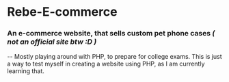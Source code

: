 # Rebe-E-commerce

### An e-commerce website, that sells custom pet phone cases *( not an official site btw :D )*

-- Mostly playing around with PHP, to prepare for college exams. This is just a way to test myself in creating a website using PHP, as I am currently learning that.
